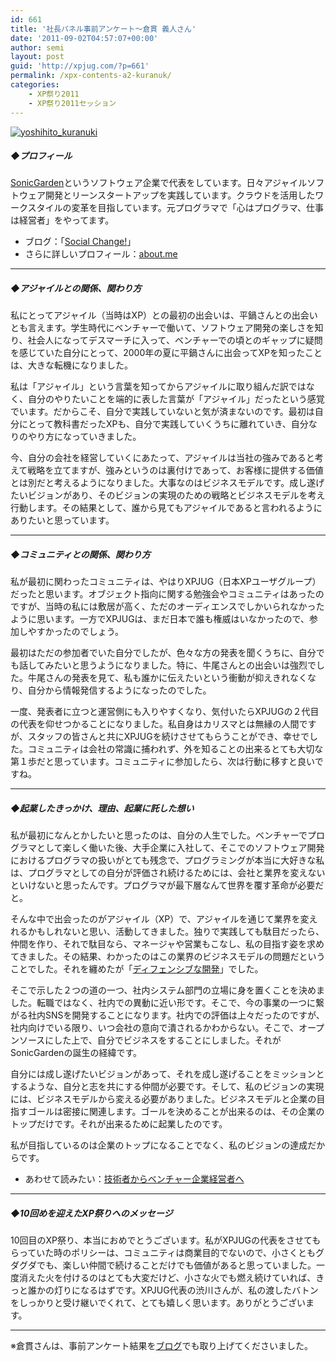 ```yaml
---
id: 661
title: '社長パネル事前アンケート～倉貫 義人さん'
date: '2011-09-02T04:57:07+00:00'
author: semi
layout: post
guid: 'http://xpjug.com/?p=661'
permalink: /xpx-contents-a2-kuranuk/
categories:
    - XP祭り2011
    - XP祭り2011セッション
---
```


[![](http://xpjug.com/wp-content/uploads/2011/09/yoshihito_kuranuki-150x150.jpg "yoshihito_kuranuki")](http://xpjug.com/wp-content/uploads/2011/09/yoshihito_kuranuki.jpg)

##### ◆プロフィール

[SonicGarden](http://www.sonicgarden.jp/)というソフトウェア企業で代表をしています。日々アジャイルソフトウェア開発とリーンスタートアップを実践しています。クラウドを活用したワークスタイルの変革を目指しています。元プログラマで「心はプログラマ、仕事は経営者」をやってます。

- ブログ：「[Social Change!](http://kuranuki.sonicgarden.jp/)」
- さらに詳しいプロフィール：[about.me](http://about.me/yoshihito.kuranuki)

---

##### ◆アジャイルとの関係、関わり方

私にとってアジャイル（当時はXP）との最初の出会いは、平鍋さんとの出会いとも言えます。学生時代にベンチャーで働いて、ソフトウェア開発の楽しさを知り、社会人になってデスマーチに入って、ベンチャーでの頃とのギャップに疑問を感じていた自分にとって、2000年の夏に平鍋さんに出会ってXPを知ったことは、大きな転機になりました。

私は「アジャイル」という言葉を知ってからアジャイルに取り組んだ訳ではなく、自分のやりたいことを端的に表した言葉が「アジャイル」だったという感覚でいます。だからこそ、自分で実践していないと気が済まないのです。最初は自分にとって教科書だったXPも、自分で実践していくうちに離れていき、自分なりのやり方になっていきました。

今、自分の会社を経営していくにあたって、アジャイルは当社の強みであると考えて戦略を立てますが、強みというのは裏付けであって、お客様に提供する価値とは別だと考えるようになりました。大事なのはビジネスモデルです。成し遂げたいビジョンがあり、そのビジョンの実現のための戦略とビジネスモデルを考え行動します。その結果として、誰から見てもアジャイルであると言われるようにありたいと思っています。

---

##### ◆コミュニティとの関係、関わり方

私が最初に関わったコミュニティは、やはりXPJUG（日本XPユーザグループ）だったと思います。オブジェクト指向に関する勉強会やコミュニティはあったのですが、当時の私には敷居が高く、ただのオーディエンスでしかいられなかったように思います。一方でXPJUGは、まだ日本で誰も権威はいなかったので、参加しやすかったのでしょう。

最初はただの参加者でいた自分でしたが、色々な方の発表を聞くうちに、自分でも話してみたいと思うようになりました。特に、牛尾さんとの出会いは強烈でした。牛尾さんの発表を見て、私も誰かに伝えたいという衝動が抑えきれなくなり、自分から情報発信するようになったのでした。

一度、発表者に立つと運営側にも入りやすくなり、気付いたらXPJUGの２代目の代表を仰せつかることになりました。私自身はカリスマとは無縁の人間ですが、スタッフの皆さんと共にXPJUGを続けさせてもらうことができ、幸せでした。コミュニティは会社の常識に捕われず、外を知ることの出来るとても大切な第１歩だと思っています。コミュニティに参加したら、次は行動に移すと良いですね。

---

##### ◆起業したきっかけ、理由、起業に託した想い

私が最初になんとかしたいと思ったのは、自分の人生でした。ベンチャーでプログラマとして楽しく働いた後、大手企業に入社して、そこでのソフトウェア開発におけるプログラマの扱いがとても残念で、プログラミングが本当に大好きな私は、プログラマとしての自分が評価され続けるためには、会社と業界を変えないといけないと思ったんです。プログラマが最下層なんて世界を覆す革命が必要だと。

そんな中で出会ったのがアジャイル（XP）で、アジャイルを通じて業界を変えれるかもしれないと思い、活動してきました。独りで実践しても駄目だったら、仲間を作り、それで駄目なら、マネージャや営業もこなし、私の目指す姿を求めてきました。その結果、わかったのはこの業界のビジネスモデルの問題だということでした。それを纏めたが「[ディフェンシブな開発](http://d.hatena.ne.jp/kuranuki/20060116/p1)」でした。

そこで示した２つの道の一つ、社内システム部門の立場に身を置くことを決めました。転職ではなく、社内での異動に近い形です。そこで、今の事業の一つに繋がる社内SNSを開発することになります。社内での評価は上々だったのですが、社内向けでいる限り、いつ会社の意向で潰されるかわからない。そこで、オープンソースにした上で、自分でビジネスをすることにしました。それがSonicGardenの誕生の経緯です。

自分には成し遂げたいビジョンがあって、それを成し遂げることをミッションとするような、自分と志を共にする仲間が必要です。そして、私のビジョンの実現には、ビジネスモデルから変える必要がありました。ビジネスモデルと企業の目指すゴールは密接に関連します。ゴールを決めることが出来るのは、その企業のトップだけです。それが出来るために起業したのです。

私が目指しているのは企業のトップになることでなく、私のビジョンの達成だからです。

- あわせて読みたい：[技術者からベンチャー企業経営者へ](http://kuranuki.sonicgarden.jp/2011/06/post-23.html)

---

##### ◆10回めを迎えたXP祭りへのメッセージ

10回目のXP祭り、本当におめでとうございます。私がXPJUGの代表をさせてもらっていた時のポリシーは、コミュニティは商業目的でないので、小さくともグダグダでも、楽しい仲間で続けることだけでも価値があると思っていました。一度消えた火を付けるのはとても大変だけど、小さな火でも燃え続けていれば、きっと誰かの灯りになるはずです。XPJUG代表の渋川さんが、私の渡したバトンをしっかりと受け継いでくれて、とても嬉しく思います。ありがとうございます。

---

※倉貫さんは、事前アンケート結果を[ブログ](http://kuranuki.sonicgarden.jp/2011/08/post-43.html)でも取り上げてくださいました。